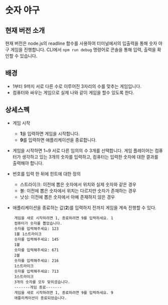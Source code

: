 # 숫자 야구

## 현재 버전 소개

현재 버전은 node.js의 readline 함수를 사용하여 터미널에서의 입출력을 통해 숫자 야구 게임을 진행합니다.
CLI에서 `npm run debug` 명령어로 콘솔을 통해 입력, 출력을 확인할 수 있습니다.

## 배경

- 1부터 9까지 서로 다른 수로 이루어진 3자리의 수를 맞추는 게임입니다.
- 컴퓨터와 싸우는 게임으로 실제 나와 같이 게임을 할수 있도록 한다.

## 상세스펙

- 게임 시작
    - **1**을 입력하면 게임을 시작합니다.
    - **9**를 입력하면 애플리케이션을 종료합니다.
- 게임을 시작하면 1~9 서로 다른 임의의 수 3개를 선택합니다. 
	게임 플레이어는 컴퓨터가 생각하고 있는 3개의 숫자를 입력하고, 
	컴퓨터는 입력한 숫자에 대한 결과를 출력해야 합니다.
	
- 번호를 입력 한 뒤에 힌트에 대한 정의
    - 스트라이크: 이전에 뽑은 숫자에서 위치와 실제 숫자와 같은 경우
    - 볼: 이전에 뽑은 숫자에서 위치는 다르지만 숫자가 존재하는 경우
    - 낫싱: 이전에 뽑은 숫자에서 아예 존재하지 않은 경우
- 애플리케이션을 종료하는 값(**2**)를 입력하지 전까지 게임을 계속 진행할 수 있다.

```
    게임을 새로 시작하려면 1, 종료하려면 9를 입력하세요. 1
    컴퓨터가 숫자를 뽑았습니다.
    숫자를 입력해주세요: 123 
    1볼 1스트라이크 
    숫자를 입력해주세요: 145 
    1볼 
    숫자를 입력해주세요: 671 
    2볼 
    숫자를 입력해주세요: 216 
    1스트라이크 
    숫자를 입력해주세요: 713 
    3스트라이크
    3개의 숫자를 모두 맞히셨습니다. 
    -------게임 종료-------
    게임을 새로 시작하려면 1, 종료하려면 9를 입력하세요. 9
    애플리케이션이 종료되었습니다.
```